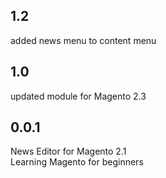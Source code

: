 1.2
------
added news menu to content menu

1.0
------
updated module for Magento 2.3

0.0.1
------
News Editor for Magento 2.1<br />
Learning Magento for beginners<br />
